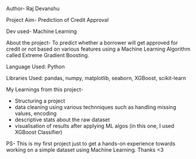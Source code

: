 Author- Raj Devanshu

Project Aim- Prediction of Credit Approval

Dev used- Machine Learning

About the project-
To predict whether a borrower will get approved for credit or not based on various features using a Machine Learning Algorithm
called Extreme Gradient Boosting.

Language Used: Python 

Libraries Used: pandas, numpy, matplotlib, seaborn, XGBoost, scikit-learn

My Learnings from this project-
- Structuring a project 
- data cleaning using various technniques such as handling missing values, encoding
- descriptive stats about the raw dataset
- visualisation of results after applying ML algos (in this one, I used XGBoost Classifier)

PS- This is my first project just to get a hands-on experience towards working on a simple dataset using Machine Learning. Thanks <3

